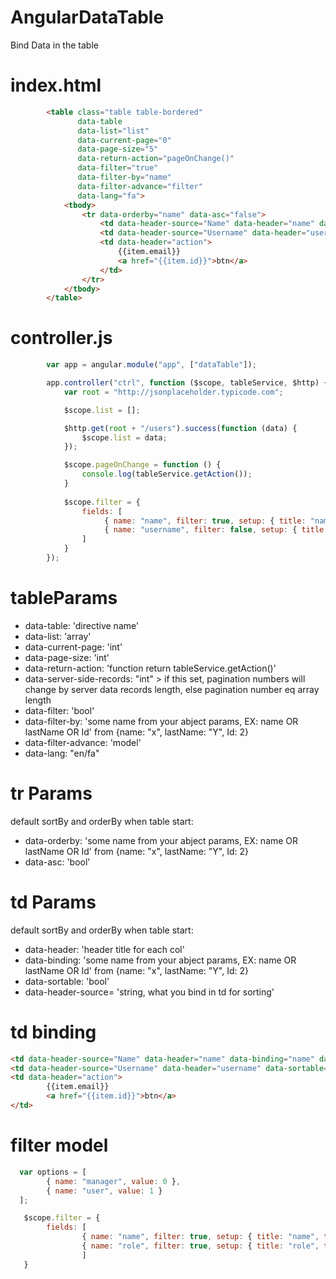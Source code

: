 # AngularDataTable
Bind Data in the table

# index.html

```html
        <table class="table table-bordered"
               data-table
               data-list="list"
               data-current-page="0"
               data-page-size="5"
               data-return-action="pageOnChange()"
               data-filter="true"
               data-filter-by="name"
               data-filter-advance="filter"
               data-lang="fa">
            <tbody>
                <tr data-orderby="name" data-asc="false">
                    <td data-header-source="Name" data-header="name" data-binding="name" data-sortable="true"></td>
                    <td data-header-source="Username" data-header="username" data-sortable="true">{{item.username}}</td>
                    <td data-header="action">
                        {{item.email}}
                        <a href="{{item.id}}">btn</a>
                    </td>
                </tr>
            </tbody>
        </table>
```

# controller.js
```javascript
        var app = angular.module("app", ["dataTable"]);

        app.controller("ctrl", function ($scope, tableService, $http) {
            var root = "http://jsonplaceholder.typicode.com";

            $scope.list = [];

            $http.get(root + "/users").success(function (data) {
                $scope.list = data;
            });

            $scope.pageOnChange = function () {
                console.log(tableService.getAction());
            }
            
            $scope.filter = {
                fields: [
                     { name: "name", filter: true, setup: { title: "name", type: "text" } },
                     { name: "username", filter: false, setup: { title: "username", type: "text" } }
                ]
            }
        });
```

# tableParams

<ul>
  <li>data-table: 'directive name'</li>
  <li>data-list: 'array'</li>
  <li>data-current-page: 'int'</li>
  <li>data-page-size: 'int'</li>
  <li>data-return-action: 'function return tableService.getAction()'</li>
  <li>data-server-side-records: "int" > if this set, pagination numbers will change by server data records length, else pagination number eq array length</li>
  <li>data-filter: 'bool'</li>
  <li>data-filter-by: 'some name from your abject params, EX: name OR lastName OR Id' from {name: "x", lastName: "Y", Id: 2}</li>
  <li>data-filter-advance: 'model'</li>
  <li>data-lang: "en/fa"</li>
</ul>


# tr Params

default sortBy and orderBy when table start:
<ul>
  <li>data-orderby: 'some name from your abject params, EX: name OR lastName OR Id' from {name: "x", lastName: "Y", Id: 2}</li>
  <li>data-asc: 'bool'</li>
</ul>


# td Params

default sortBy and orderBy when table start:
<ul>
  <li>data-header: 'header title for each col'</li>
  <li>data-binding: 'some name from your abject params, EX: name OR lastName OR Id' from {name: "x", lastName: "Y", Id: 2}</li>
  <li>data-sortable: 'bool'</li>
  <li>data-header-source= 'string, what you bind in td for sorting'</li>
</ul>

# td binding
```html
<td data-header-source="Name" data-header="name" data-binding="name" data-sortable="true"></td>
<td data-header-source="Username" data-header="username" data-sortable="true">{{item.username}}</td>
<td data-header="action">
        {{item.email}}
        <a href="{{item.id}}">btn</a>
</td>
```

# filter model

```javascript
  var options = [
        { name: "manager", value: 0 },
        { name: "user", value: 1 }
  ];

   $scope.filter = {
        fields: [
                { name: "name", filter: true, setup: { title: "name", type: "text" } },
                { name: "role", filter: true, setup: { title: "role", type: "select", options: options } }
                ]
   }
```
